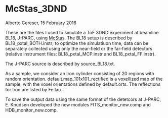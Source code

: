 # McStas_3DND

Alberto Cereser, 15 February 2016

These are the files I used to simulate a ToF 3DND experiment at beamline BL18, J-PARC, using [McStas](http://www.mcstas.org/). The BL18 setup is described by BL18_pxtal_BOTH.instr; to optimize the simulatiuon time, data can be separately collected using only the near-field or the far-field detectors (relative instrument files: BL18_pxtal_MCP.instr and BL18_pxtal_FF.instr). 

The J-PARC source is described by source_BL18.txt.

As a sample, we consider an Iron cylinder consisting of 20 regions with random orientation. default.map_101x101_rectified is a voxellized map of the sample, with the voxel orientations defined by default.orts. The reflections for Iron are listed by Fe.lau.

To save the output data using the same format of the detetcors at J-PARC, E. Knudsen developed the new modules FITS_monitor_new.comp and HDB_monitor_new.comp. 
